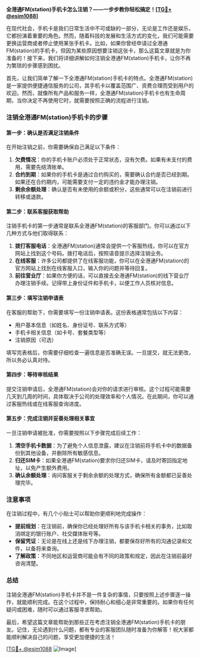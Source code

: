 **全港通FM(station)手机卡怎么注销？——一步步教你轻松搞定！[[TG💪+ @esim1088](https://t.me/s/esim1088)]**

在现代社会，手机卡是我们日常生活中不可或缺的一部分，无论是工作还是娱乐，它都扮演着重要的角色。然而，随着科技的发展和生活方式的变化，我们可能需要更换运营商或者停止使用某张手机卡。比如，如果你曾经申请过全港通FM(station)的手机卡，但因为某些原因想要注销这张卡，那么这篇文章就是为你准备的！接下来，我们将详细讲解如何注销全港通FM(station)手机卡，让你不再为繁琐的步骤感到困扰。

首先，让我们简单了解一下全港通FM(station)手机卡的特点。全港通FM(station)是一家提供便捷通信服务的公司，其手机卡以覆盖范围广、资费合理而受到用户的欢迎。然而，就像所有产品和服务一样，全港通FM(station)手机卡也有生命周期，当你决定不再使用它时，就需要按照正确的流程进行注销。

### 注销全港通FM(station)手机卡的步骤

#### 第一步：确认是否满足注销条件

在开始注销之前，你需要确保自己满足以下条件：
1. **欠费情况**：你的手机卡账户必须处于正常状态，没有欠费。如果有未支付的费用，需要先结清账单。
2. **合约到期**：如果你的手机卡是通过合约购买的，需要确认合约是否已经到期。如果还在合约期内，可能需要支付一定的违约金才能办理注销。
3. **剩余余额处理**：确认是否有未使用的余额或积分，这些通常可以在注销前进行转移或退款。

#### 第二步：联系客服获取帮助

注销手机卡的第一步通常是联系全港通FM(station)的客服部门。你可以通过以下几种方式与他们取得联系：

1. **拨打客服电话**：全港通FM(station)通常会提供一个客服热线，你可以在官方网站上找到这个号码。拨打电话后，按照语音提示选择注销业务。
2. **在线客服**：许多公司都提供了在线客服功能，你可以在全港通FM(station)的官方网站上找到在线客服入口，输入你的问题并等待回复。
3. **前往营业厅**：如果你方便的话，可以直接去全港通FM(station)的线下营业厅办理注销手续。记得带上身份证件和手机卡，以便工作人员核对信息。

#### 第三步：填写注销申请表

在客服的帮助下，你需要填写一份注销申请表。这份表格通常包括以下内容：
- 用户基本信息（如姓名、身份证号、联系方式等）
- 手机卡相关信息（如卡号、套餐类型等）
- 注销原因（可选）

填写完表格后，你需要仔细检查一遍信息是否准确无误。一旦提交，就无法更改，所以务必认真对待。

#### 第四步：等待审核结果

提交注销申请后，全港通FM(station)会对你的请求进行审核。这个过程可能需要几天到几周的时间，具体取决于公司的处理效率和个人情况。在此期间，你可以通过客服热线或在线客服查询进度。

#### 第五步：完成注销并妥善处理相关事宜

一旦注销申请被批准，你需要按照以下步骤完成后续工作：
1. **清空手机卡数据**：为了避免个人信息泄露，建议在注销前将手机卡中的数据备份到其他设备，并删除所有敏感信息。
2. **归还SIM卡**：如果全港通FM(station)要求你归还SIM卡，请及时寄回指定地址，以免产生额外费用。
3. **确认余额处理**：询问客服关于剩余余额的处理方式，确保所有金额都已妥善处理完毕。

### 注意事项

在注销过程中，有几个小贴士可以帮助你更顺利地完成操作：
- **提前规划**：在注销前，确保你已经处理好所有与该手机卡相关的事务，比如取消绑定的银行账户、社交媒体账号等。
- **保留凭证**：无论是在线上还是线下办理注销，都要保存好所有的沟通记录和文件，以备将来查询。
- **了解政策**：不同地区和运营商可能会有不同的政策和规定，因此在注销前最好咨询清楚。

### 总结

注销全港通FM(station)手机卡并不是一件复杂的事情，只要按照上述步骤逐一操作，就能顺利完成。在这个过程中，保持耐心和细心是非常重要的。如果你有任何疑问或困难，随时可以通过客服寻求帮助。

最后，希望这篇文章能帮助到那些正在考虑注销全港通FM(station)手机卡的朋友。记住，无论遇到什么问题，都有专业的客服团队随时准备为你解答！祝大家都能顺利解决自己的问题，享受更加便捷的生活！

[[TG💪+ @esim1088](https://t.me/s/esim1088) ![Image](https://i.postimg.cc/4NQfJmqS/Snipaste-2025-05-13-00-14-12.png)]